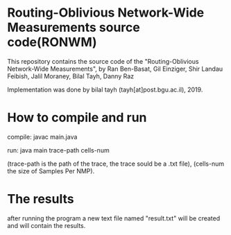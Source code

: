 # Routing-Oblivious Network-Wide Measurements source code(RONWM)
This repository contains the source code of the "Routing-Oblivious Network-Wide Measurements", by Ran Ben-Basat, Gil Einziger, Shir Landau Feibish, Jalil Moraney, Bilal Tayh, Danny Raz

Implementation was done by bilal tayh (tayh[at]post.bgu.ac.il), 2019.



# How to compile and run

compile: javac main.java

run: java main trace-path cells-num

(trace-path is the path of the trace, the trace sould be a .txt file),
(cells-num the size of Samples Per NMP).

#  The results

after running the program a new text file named "result.txt" will be created and will contain the results. 
